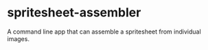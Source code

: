 spritesheet-assembler
=====================

A command line app that can assemble a spritesheet from individual images.